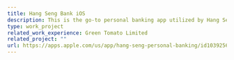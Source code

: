 ```yaml
---
title: Hang Seng Bank iOS
description: This is the go-to personal banking app utilized by Hang Seng customers in Hong Kong. The app was built using a CLEAN architecture, ensuring a modular and testable interface. As part of the development team, I primarily focused on creating the personal loan application form, which incorporates dynamic rendering and rigorous value validation to ensure accurate and secure submissions.
type: work_project
related_work_experience: Green Tomato Limited
related_project: ""
url: https://apps.apple.com/us/app/hang-seng-personal-banking/id1039256353
---
```

